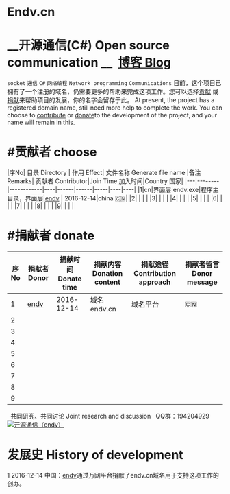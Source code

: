 # Endv.cn
 
# __开源通信(C#) Open source communication __  [博客 Blog](http://www.cnblogs.com/endv/ "endv Blog")  
 `socket`  `通信` `C#` `网络编程`  `Network programming` `Communications` 
     目前，这个项目已拥有了一个注册的域名，仍需要更多的帮助来完成这项工作。您可以选择[贡献](https://github.com/endv "贡献") 或[捐献](http://shang.qq.com/wpa/qunwpa?idkey=d4f62802376c83872a076f7ae30ac86ee7946fb62f59f6ef130a70c6883ac737 "捐献")来帮助项目的发展，你的名字会留存于此。
    At present, the project has a registered domain name, still need more help to complete the work. You can choose to [contribute](https://github.com/endv "contribute") or [donate](http://shang.qq.com/wpa/qunwpa?idkey=d4f62802376c83872a076f7ae30ac86ee7946fb62f59f6ef130a70c6883ac737 "donate")to the development of the project, and your name will remain in this.


#贡献者 choose
==============
|序No|  目录 Directory | 作用 Effect| 文件名称 Generate file name |备注 Remarks| 贡献者 Contributor|Join Time 加入时间|Country 国家|
|---|--------|------------|----|------|------|-----|----|----|
|1|cn|界面层|endv.exe|程序主目录，界面层|[endv](http://www.cnblogs.com/endv/ "endv") | 2016-12-14|china :cn:|
|2| | | |
|3| | | |
|4| | | |
|5| | | |
|6| | | |
|7| | | |
|8| | | |
|9| | | |  
  
#捐献者 donate
========
|序No|  捐献者 Donor  | 捐献时间 Donate time|捐献内容 Donation content|捐献途径Contribution approach|捐献者留言Donor message|
|---|---------|---------|--------|--------|----------|
|1|[endv](http://www.cnblogs.com/endv/ "endv")|2016-12-14|域名endv.cn|域名平台|:cn:
|2| | | |
|3| | | |
|4| | | |
|5| | | |
|6| | | |
|7| | | |
|8| | | |
|9| | | |
   
    共同研究、共同讨论   Joint research and discussion
    QQ群：194204929   <a target="_blank" href="http://shang.qq.com/wpa/qunwpa?idkey=d4f62802376c83872a076f7ae30ac86ee7946fb62f59f6ef130a70c6883ac737"><img border="0" src="http://pub.idqqimg.com/wpa/images/group.png" alt="开源通信（endv）" title="开源通信（endv）"></a> 
 
# 发展史 History of development
1 2016-12-14 中国：[endv](http://www.cnblogs.com/endv/ "endv")通过万网平台捐献了endv.cn域名用于支持这项工作的创办。
